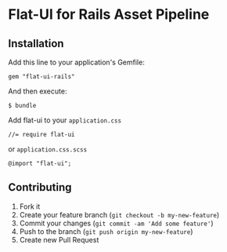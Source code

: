 # Flat-UI for Rails Asset Pipeline

## Installation

Add this line to your application's Gemfile:

    gem "flat-ui-rails"

And then execute:

    $ bundle

Add flat-ui to your `application.css`

    //= require flat-ui

or `application.css.scss`

    @import "flat-ui";

## Contributing

1. Fork it
2. Create your feature branch (`git checkout -b my-new-feature`)
3. Commit your changes (`git commit -am 'Add some feature'`)
4. Push to the branch (`git push origin my-new-feature`)
5. Create new Pull Request
